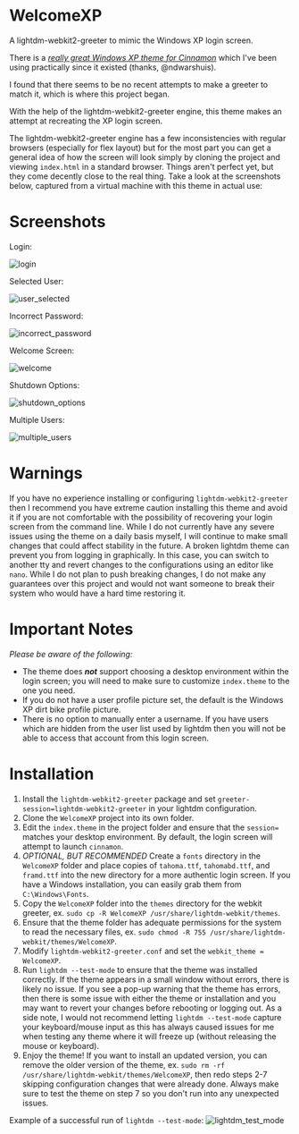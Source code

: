 # WelcomeXP
A lightdm-webkit2-greeter to mimic the Windows XP login screen.

There is a [*really great Windows XP theme for Cinnamon*](https://github.com/ndwarshuis/CinnXP) which I've been using practically since it existed (thanks, @ndwarshuis).

I found that there seems to be no recent attempts to make a greeter to match it, which is where this project began.

With the help of the lightdm-webkit2-greeter engine, this theme makes an attempt at recreating the XP login screen.

The lightdm-webkit2-greeter engine has a few inconsistencies with regular browsers (especially for flex layout) but for the most part you can get a general idea of how the screen will look simply by cloning the project and viewing `index.html` in a standard browser. Things aren't perfect yet, but they come decently close to the real thing. Take a look at the screenshots below, captured from a virtual machine with this theme in actual use:

# Screenshots
Login:

![login](screenshot/login.png)

Selected User:

![user_selected](screenshot/user_selected.png)

Incorrect Password:

![incorrect_password](screenshot/incorrect_password.png)

Welcome Screen:

![welcome](screenshot/welcome.png)

Shutdown Options:

![shutdown_options](screenshot/shutdown_options.png)

Multiple Users:

![multiple_users](screenshot/multiple_users.png)

# Warnings
If you have no experience installing or configuring `lightdm-webkit2-greeter` then I recommend you have extreme caution installing this theme and avoid it if you are not comfortable with the possibility of recovering your login screen from the command line. While I do not currently have any severe issues using the theme on a daily basis myself, I will continue to make small changes that could affect stability in the future. A broken lightdm theme can prevent you from logging in graphically. In this case, you can switch to another tty and revert changes to the configurations using an editor like `nano`. While I do not plan to push breaking changes, I do not make any guarantees over this project and would not want someone to break their system who would have a hard time restoring it.

# Important Notes
*Please be aware of the following:*
* The theme does ***not*** support choosing a desktop environment within the login screen; you will need to make sure to customize `index.theme` to the one you need.
* If you do not have a user profile picture set, the default is the Windows XP dirt bike profile picture.
* There is no option to manually enter a username. If you have users which are hidden from the user list used by lightdm then you will not be able to access that account from this login screen.

# Installation
1) Install the `lightdm-webkit2-greeter` package and set `greeter-session=lightdm-webkit2-greeter` in your lightdm configuration.
2) Clone the `WelcomeXP` project into its own folder.
3) Edit the `index.theme` in the project folder and ensure that the `session=` matches your desktop environment. By default, the login screen will attempt to launch `cinnamon`.
4) *OPTIONAL, BUT RECOMMENDED* Create a `fonts` directory in the `WelcomeXP` folder and place copies of `tahoma.ttf`, `tahomabd.ttf`, and `framd.ttf` into the new directory for a more authentic login screen. If you have a Windows installation, you can easily grab them from `C:\Windows\Fonts`.
5) Copy the `WelcomeXP` folder into the `themes` directory for the webkit greeter, ex. `sudo cp -R WelcomeXP /usr/share/lightdm-webkit/themes`.
6) Ensure that the theme folder has adequate permissions for the system to read the necessary files, ex. `sudo chmod -R 755 /usr/share/lightdm-webkit/themes/WelcomeXP`.
7) Modify `lightdm-webkit2-greeter.conf` and set the `webkit_theme = WelcomeXP`.
8) Run `lightdm --test-mode` to ensure that the theme was installed correctly. If the theme appears in a small window without errors, there is likely no issue. If you see a pop-up warning that the theme has errors, then there is some issue with either the theme or installation and you may want to revert your changes before rebooting or logging out. As a side note, I would not recommend letting `lightdm --test-mode` capture your keyboard/mouse input as this has always caused issues for me when testing any theme where it will freeze up (without releasing the mouse or keyboard).
9) Enjoy the theme! If you want to install an updated version, you can remove the older version of the theme, ex. `sudo rm -rf /usr/share/lightdm-webkit/themes/WelcomeXP`, then redo steps 2-7 skipping configuration changes that were already done. Always make sure to test the theme on step 7 so you don't run into any unexpected issues.

Example of a successful run of `lightdm --test-mode`:
![lightdm_test_mode](screenshot/lightdm_test_mode.png)
